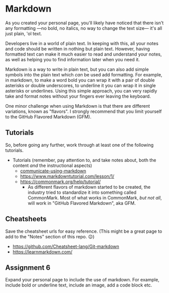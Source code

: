 # Markdown

As you created your personal page, you'll likely have noticed that there isn't any formatting —no bold, no italics, no way to change the text size— it's all just plain, 'ol text.

Developers live in a world of plain text.  In keeping with this, all your notes and code should be written in nothing but plain text.  However, having formatted text can make it much easier to read and understand your notes, as well as helping you to find information later when you need it.

Markdown is a way to write in plain text, but you can also add simple symbols into the plain text which *can* be used add formatting.  For example, in markdown, to make a word bold you can wrap it with a pair of double asterisks or double underscores, to underline it you can wrap it in single asterisks or underlines.  Using this simple approach, you can very rapidly take and format notes without your fingers ever leaving the keyboard.

One minor challenge when using Markdown is that there are different variations, known as "flavors".  I strongly recommend that you limit yourself to the GitHub Flavored Markdown (GFM).  

## Tutorials

So, before going any further, work through at least one of the following tutorials.

- Tutorials (remember, pay attention to, and take notes about, both the content *and* the instructional aspects)
  - [communicate-using-markdown](https://classroom.github.com/a/lWYv6-0u)
  - https://www.markdowntutorial.com/lesson/1/ 
  - https://commonmark.org/help/tutorial/
    - As different flavors of markdown started to be created, the industry tried to standardize it into something called CommonMark.  Most of what works in CommonMark, _but not all_, will work in "GitHub Flavored Markdown", aka GFM.

##  Cheatsheets

Save the cheatsheet urls for easy reference.  (This might be a great page to add to the "Notes" section of this repo. 😉)

  - https://github.com/Cheatsheet-lang/Git-markdown 
  - https://learnmarkdown.com/


## Assignment 6

Expand your personal page to include the use of markdown.  For example, include bold or underline text, include an image, add a code block etc.